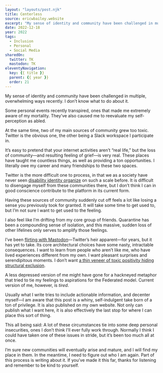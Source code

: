 ```yaml
---
layout: "layouts/post.njk"
title: Centerless
source: ericwbailey.website
excerpt: "My sense of identity and community have been challenged in multiple, overwhelming ways recently. I don’t know what to do about it"
date: 2022-12-18
year: 2022
tags:
  - Inclusion
  - Personal
  - Social Media
sharedOn:
  twitter: TK
  mastodon: TK
eleventyNavigation:
  key: {{ title }}
  parent: {{ year }}
  order: 21
---
```


My sense of identity and community have been challenged in multiple, overwhelming ways recently. I don’t know what to do about it.

Some personal events recently transpired, ones that made me extremely aware of my mortality. They’ve also caused me to reevaluate my self-perception as abled.

At the same time, two of my main sources of community grew too toxic. Twitter is the obvious one, the other being a Slack workspace I participate in.

It’s easy to pretend that your internet activities aren’t “real life,” but the loss of community—and resulting feeling of grief—is very real. These places have taught me countless things, as well as providing a ton opportunities. I literally owe my career and many friendships to these two spaces.

Twitter is the more difficult one to process, in that we as a society have never seen [disability identity organize](https://www.teenvogue.com/story/crip-the-vote-hashtag-persons-with-disabilities-election-campaign) on such a scale before. It is difficult to disengage myself from these communities there, but I don’t think I can in good conscience contribute to the platform in its current form.

Having these sources of community suddenly cut off feels a lot like losing a sense you previously took for granted. It will take some time to get used to, but I’m not sure I want to get used to the feeling.

I also feel like I’m drifting from my core group of friends. Quarantine has been a compounding sense of isolation, and this massive, sudden loss of other lifelines only serves to amplify those feelings.

I’ve been [flirting with Mastodon](https://front-end.social/@ericwbailey/109293186682100198)—Twitter’s heir apparent—for years, but it has yet to take. Its core architectural choices have some nasty, intractable consequences. I want to learn from people who aren’t like me, who have lived experiences different from my own. I want pleasant surprises and serendipitous moments. I don’t want [a thin veneer of toxic positivity hiding structural exclusion](https://mstdn.party/@gwensnyder/109530291742699097).

A less depressed version of me might have gone for a hackneyed metaphor that tried to tie my feelings to aspirations for the Federated model. Current version of me, however, is <em>tired</em>.

Usually what I write tries to include actionable information, and decenter myself—I am aware that this post is a whiny, self-indulgent take born of a ton of privilege. It is also published on my own website. Not only can publish what I want here, it is also effectively the last stop for where I can place this sort of thing.

This all being said: A lot of these circumstances tie into some deep personal insecurities, ones I don’t think I’ll ever fully work through. Normally I think I could have taken one of these issues in stride, but it’s been too much all at once.

I’m sure new communities will eventually arise and mature, and I will find my place in them. In the meantime, I need to figure out who I am again. Part of this process is writing about it. If you’ve made it this far, thanks for listening and remember to be kind to yourself.
